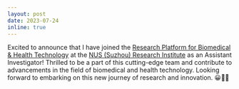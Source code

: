 ```yaml
---
layout: post
date: 2023-07-24
inline: true
---
```


Excited to announce that I have joined the [Research Platform for Biomedical & Health Technology](http://www.nusri.cn/research/areas/amd/) at the [NUS (Suzhou) Research Institute](http://www.nusri.cn/) as an Assistant Investigator! Thrilled to be a part of this cutting-edge team and contribute to advancements in the field of biomedical and health technology. Looking forward to embarking on this new journey of research and innovation. 😀🎉💪